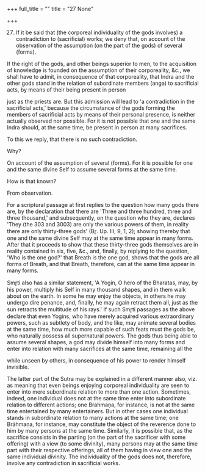 +++
full_title = ""
title = "27 None"

+++


27. If it be said that (the corporeal individuality of the gods involves) a contradiction to (sacrificial) works; we deny that, on account of the observation of the assumption (on the part of the gods) of several (forms).

If the right of the gods, and other beings superior to men, to the acquisition of knowledge is founded on the assumption of their corporeality, &c., we shall have to admit, in consequence of that corporeality, that Indra and the other gods stand in the relation of subordinate members (anga) to sacrificial acts, by means of their being present in person

just as the priests are. But this admission will lead to 'a contradiction in the sacrificial acts,' because the circumstance of the gods forming the members of sacrificial acts by means of their personal presence, is neither actually observed nor possible. For it is not possible that one and the same Indra should, at the same time, be present in person at many sacrifices.

To this we reply, that there is no such contradiction.

Why?

On account of the assumption of several (forms). For it is possible for one and the same divine Self to assume several forms at the same time.

How is that known?

From observation.

For a scriptural passage at first replies to the question how many gods there are, by the declaration that there are 'Three and three hundred, three and three thousand,' and subsequently, on the question who they are, declares 'They (the 303 and 3003) are only the various powers of them, in reality there are only thirty-three gods' (Br̥. Up. III, 9, 1, 2); showing thereby that one and the same divine Self may at the same time appear in many forms. After that it proceeds to show that these thirty-three gods themselves are in reality contained in six, five, &c., and, finally, by replying to the question, 'Who is the one god?' that Breath is the one god, shows that the gods are all forms of Breath, and that Breath, therefore, can at the same time appear in many forms.

Smr̥ti also has a similar statement, 'A Yogin, O hero of the Bharatas, may, by his power, multiply his Self in many thousand shapes, and in them walk about on the earth. In some he may enjoy the objects, in others he may undergo dire penance, and, finally, he may again retract them all, just as the sun retracts the multitude of his rays.' If such Smr̥ti passages as the above declare that even Yogins, who have merely acquired various extraordinary powers, such as subtlety of body, and the like, may animate several bodies at the same time, how much more capable of such feats must the gods be, who naturally possess all supernatural powers. The gods thus being able to assume several shapes, a god may divide himself into many forms and enter into relation with many sacrifices at the same time, remaining all the

while unseen by others, in consequence of his power to render himself invisible.

The latter part of the Sutra may be explained in a different manner also, viz. as meaning that even beings enjoying corporeal individuality are seen to enter into mere subordinate relation to more than one action. Sometimes, indeed, one individual does not at the same time enter into subordinate relation to different actions; one Brahmaṇa, for instance, is not at the same time entertained by many entertainers. But in other cases one individual stands in subordinate relation to many actions at the same time; one Brāhmaṇa, for instance, may constitute the object of the reverence done to him by many persons at the same time. Similarly, it is possible that, as the sacrifice consists in the parting (on the part of the sacrificer with some offering) with a view (to some divinity), many persons may at the same time part with their respective offerings, all of them having in view one and the same individual divinity. The individuality of the gods does not, therefore, involve any contradiction in sacrificial works.

